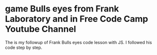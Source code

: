 # game Bulls eyes from Frank Laboratory and in Free Code Camp Youtube Channel
The is my followup of Frank Bulls eyes code lesson with JS.
I followed his code step by step.
